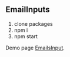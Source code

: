 ## EmailInputs

1. clone packages
2. npm i
3. npm start

Demo page [EmailsInput](https://geraltofrivia99.github.io/emailInputs/).


